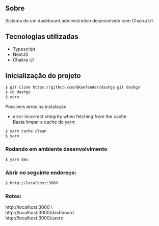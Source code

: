 ## Sobre

Sistema de um dashboard administrativo desenvolvido com Chakra UI.

##  Tecnologias utilizadas

  -  Typescript
  -  NextJS
  -  Chakra UI

## Inicialização do projeto

```bash
$ git clone https://github.com/GKoefender/dashgo.git dashgo
$ cd dashgo
$ yarn
```
Possíveis erros na instalação
- error Incorrect integrity when fetching from the cache\
Basta limpar a cache do yarn:
```bash
$ yarn cache clean
$ yarn 
```

### Rodando em ambiente desenvolvimento

```bash
$ yarn dev
```

### Abrir no seguinte endereço:
```bash
$ http://localhost:3000
```

### Rotas:
http://localhost:3000 \  
http://localhost:3000/dashboard \
http://localhost:3000/users
